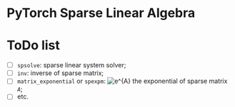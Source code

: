 # PyTorch Sparse Linear Algebra

# ToDo list

* [ ] `spsolve`: sparse linear system solver;
* [ ] `inv`: inverse of sparse matrix;
* [ ] `matrix_exponential` or `spexpm`: <img src="https://latex.codecogs.com/svg.image?e^{A}" title="e^{A}" /> the exponential of sparse matrix _`A`_;
* [ ] etc.
